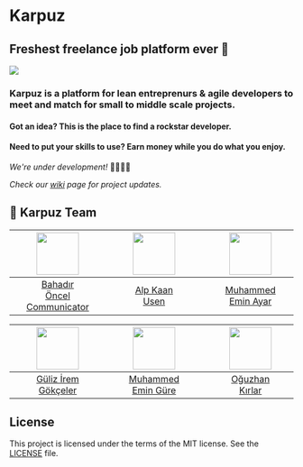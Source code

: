 # Karpuz

## Freshest freelance job platform ever 🍉

![](https://i.imgur.com/FzJCYnC.png)

### Karpuz is a platform for lean entreprenurs & agile developers to meet and match for small to middle scale projects. 

#### Got an idea? This is the place to find a rockstar developer.
#### Need to put your skills to use? Earn money while you do what you enjoy.

*We're under development!* 👩‍💻👨‍💻

*Check our [wiki](https://github.com/bounswe/bounswe2018group5/wiki) page for project updates.*



## :balloon: Karpuz Team 
[<img height="75px" align="center" hspace="40" src="https://avatars3.githubusercontent.com/u/770464?s=400&v=4">](https://github.com/b-onc) | [<img height="75px" align="center" hspace="40" src="https://avatars1.githubusercontent.com/u/31032657?s=400&v=4">](https://github.com/alpkaanusen) | [<img height="75px" align="center" hspace="40" src="https://avatars1.githubusercontent.com/u/32845642?s=400&v=4">](https://github.com/eminayar ) | [<img height="75px" align="center" hspace="40" src="https://avatars2.githubusercontent.com/u/32296741?s=400&v=4">](https://github.com/berkan20) | [<img height="75px" align="center" hspace="40" src="https://avatars0.githubusercontent.com/u/20903868?s=400&v=4">](https://github.com/benescaglayan)
---|---|---|---|---|
[<div align="center">Bahadır</div><div align="center">Öncel</div><div align="center">Communicator</div>](https://github.com/bounswe/bounswe2018group5/wiki/bahadir-oncel) | [<div align="center">Alp Kaan </div><div align="center">Usen</div>](https://github.com/bounswe/bounswe2018group5/wiki/alp-kaan-usen) | [<div align="center">Muhammed</div><div align="center">Emin Ayar</div>](https://github.com/bounswe/bounswe2018group5/wiki/muhammed-emin-ayar) | [<div align="center">İhsan Berkan</div><div align="center">Balaban</div>](https://github.com/bounswe/bounswe2018group5/wiki/ihsan-berkan-balaban) | [<div align="center">Batuhan</div><div align="center">Enes</div><div align="center">Çağlayan</div>](https://github.com/bounswe/bounswe2018group5/wiki/batuhan-enes-%C3%A7a%C4%9Flayan)
  
[<img height="75px" align="center" hspace="40" src="https://avatars2.githubusercontent.com/u/36156287?s=400&v=4">](https://github.com/iremgokceler) | [<img height="75px" align="center" hspace="40" src="https://avatars3.githubusercontent.com/u/10131120?s=400&v=4">](https://github.com/emingure)  | [<img height="75px" align="center" hspace="40" src="https://avatars0.githubusercontent.com/u/23276683?s=400&v=4">](https://github.com/Oguzhan09) | [<img height="75px" align="center" hspace="40" src="https://avatars0.githubusercontent.com/u/8034884?s=400&v=4">](https://github.com/goflb) | [<img height="75px" align="center" hspace="40" src="https://avatars1.githubusercontent.com/u/10683524?s=400&v=4">](https://github.com/enisimsar)
---|---|---|---|---|
[<div align="center">Güliz İrem</div><div align="center">Gökçeler</div>](https://github.com/bounswe/bounswe2018group5/wiki/guliz-irem-gokceler) | [<div align="center">Muhammed</div><div align="center">Emin Güre</div>](https://github.com/bounswe/bounswe2018group5/wiki/muhammed-emin-g%C3%BCre) | [<div align="center">Oğuzhan</div><div align="center">Kırlar</div>](https://github.com/bounswe/bounswe2018group5/wiki/oguzhan-kirlar)  | [<div align="center">Utku</div><div align="center">Alhan</div>](https://github.com/bounswe/bounswe2018group5/wiki/utku-alhan) | [<div align="center">Enis</div><div align="center">Simsar</div>](https://github.com/bounswe/bounswe2018group5/wiki/enis-simsar) 

## License

This project is licensed under the terms of the MIT license. See the [LICENSE](LICENSE) file.
  

